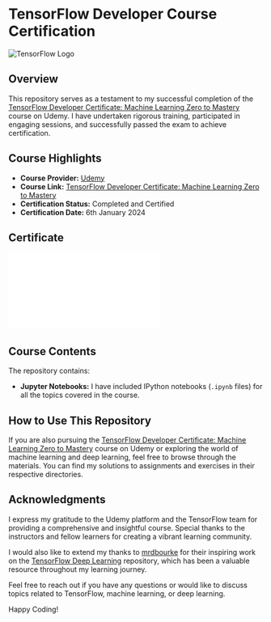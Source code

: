 # TensorFlow Developer Course Certification

![TensorFlow Logo](https://www.tensorflow.org/images/tf_logo_social.png)

## Overview

This repository serves as a testament to my successful completion of the [TensorFlow Developer Certificate: Machine Learning Zero to Mastery](https://www.udemy.com/course/tensorflow-developer-certificate-machine-learning-zero-to-mastery/) course on Udemy. I have undertaken rigorous training, participated in engaging sessions, and successfully passed the exam to achieve certification.

## Course Highlights

- **Course Provider:** [Udemy](https://www.udemy.com/)
- **Course Link:** [TensorFlow Developer Certificate: Machine Learning Zero to Mastery](https://www.udemy.com/course/tensorflow-developer-certificate-machine-learning-zero-to-mastery/)
- **Certification Status:** Completed and Certified
- **Certification Date:** 6th January 2024

## Certificate

![TensorFlow Developer Certificate](tensorflow.pdf)


## Course Contents

The repository contains:

- **Jupyter Notebooks:** I have included IPython notebooks (`.ipynb` files) for all the topics covered in the course.


## How to Use This Repository

If you are also pursuing the [TensorFlow Developer Certificate: Machine Learning Zero to Mastery](https://www.udemy.com/course/tensorflow-developer-certificate-machine-learning-zero-to-mastery/) course on Udemy or exploring the world of machine learning and deep learning, feel free to browse through the materials. You can find my solutions to assignments and exercises in their respective directories.

## Acknowledgments

I express my gratitude to the Udemy platform and the TensorFlow team for providing a comprehensive and insightful course. Special thanks to the instructors and fellow learners for creating a vibrant learning community.

I would also like to extend my thanks to [mrdbourke](https://github.com/mrdbourke) for their inspiring work on the [TensorFlow Deep Learning](https://github.com/mrdbourke/tensorflow-deep-learning) repository, which has been a valuable resource throughout my learning journey.

Feel free to reach out if you have any questions or would like to discuss topics related to TensorFlow, machine learning, or deep learning.

Happy Coding!
